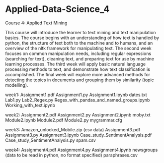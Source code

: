 # Applied-Data-Science_4
Course 4: Applied Text Mining

This course will introduce the learner to text mining and text manipulation basics. The course begins with an understanding of how text is handled by python, the structure of text both to the machine and to humans, and an overview of the nltk framework for manipulating text. The second week focuses on common manipulation needs, including regular expressions (searching for text), cleaning text, and preparing text for use by machine learning processes. The third week will apply basic natural language processing methods to text, and demonstrate how text classification is accomplished. The final week will explore more advanced methods for detecting the topics in documents and grouping them by similarity (topic modelling). 

week1: 
Assignment1.pdf
Assignment1.py
Assignment1.ipynb
dates.txt
Lab1.py
Lab2_Regex.py 
Regex_with_pandas_and_named_groups.ipynb
Working_with_text.ipynb

week2:
Assignment2.pdf 
Assignment2.py 
Assignment2.ipynb 
moby.txt 
Module2.ipynb 
Module2.pdf 
Module2.py 
mygrammar.cfg

week3:
Amazon_unlocked_Mobile.zip (csv data) 
Assignment3.pdf 
Assignment3.py 
Assignment3.ipynb 
Case_study_SentimentAnalysis.pdf 
Case_study_SentimentAnalysis.py 
spam.csv

week4:
Assignment4.pdf 
Assignment4.py 
Assignment4.ipynb 
newsgroups (data to be read in python, no format specified) 
paraphrases.csv
